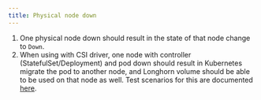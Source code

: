 ```yaml
---
title: Physical node down
---
```

1. One physical node down should result in the state of that node change to `Down`.
2. When using with CSI driver, one node with controller (StatefulSet/Deployment) and pod down should result in Kubernetes migrate the pod to another node, and Longhorn volume should be able to be used on that node as well. Test scenarios for this are documented [here](../improve-node-failure-handling/).
